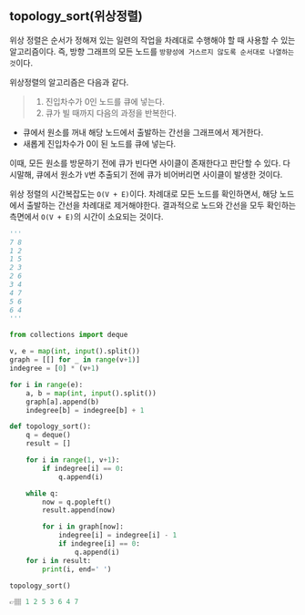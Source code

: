 ## topology_sort(위상정렬)
위상 정렬은 순서가 정해져 있는 일련의 작업을 차례대로 수행해야 할 때 사용할 수 있는 알고리즘이다. 즉, 방향 그래프의 모든 노드를 `방향성에 거스르지 않도록 순서대로 나열하는 것`이다.

위상정렬의 알고리즘은 다음과 같다.
>1. 진입차수가 0인 노드를 큐에 넣는다.
>2. 큐가 빌 때까지 다음의 과정을 반복한다.
  * 큐에서 원소를 꺼내 해당 노드에서 출발하는 간선을 그래프에서 제거한다.
  * 새롭게 진입차수가 0이 된 노드를 큐에 넣는다.

이때, 모든 원소를 방문하기 전에 큐가 빈다면 사이클이 존재한다고 판단할 수 있다. 다시말해, 큐에서 원소가 `V`번 추출되기 전에 큐가 비어버리면 사이클이 발생한 것이다.

위상 정렬의 시간복잡도는 `O(V + E)`이다. 
차례대로 모든 노드를 확인하면서, 해당 노드에서 출발하는 간선을 차례대로 제거해야한다. 결과적으로 노드와 간선을 모두 확인하는 측면에서 `O(V + E)`의 시간이 소요되는 것이다.

```python
'''
7 8
1 2
1 5
2 3
2 6
3 4
4 7
5 6
6 4
'''

from collections import deque

v, e = map(int, input().split())
graph = [[] for _ in range(v+1)]
indegree = [0] * (v+1)

for i in range(e):
    a, b = map(int, input().split())
    graph[a].append(b)
    indegree[b] = indegree[b] + 1

def topology_sort():
    q = deque()
    result = []

    for i in range(1, v+1):
        if indegree[i] == 0:
            q.append(i)

    while q:
        now = q.popleft()
        result.append(now)

        for i in graph[now]:
            indegree[i] = indegree[i] - 1
            if indegree[i] == 0:
                q.append(i)
    for i in result:
        print(i, end=' ')

topology_sort()

👉🏽 1 2 5 3 6 4 7 
```